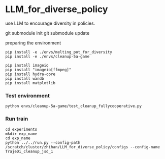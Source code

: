 # LLM_for_diverse_policy
use LLM to encourage diversity in policies.



git submodule init
git submodule update


preparing the environment
```
pip install -e ./envs/melting_pot_for_diversity
pip install -e ./envs/cleanup-5a-game 

pip install imageio 
pip install "imageio[ffmpeg]"
pip install hydra-core
pip install wandb
pip install matplotlib
```
### Test environment
```
python envs/cleanup-5a-game/test_cleanup_fullycooperative.py
```


### Run train
```
cd experiments
mkdir exp_name
cd exp_name
python ../../run.py --config-path /scratch/cluster/zhihan/LLM_for_diverse_policy/configs --config-name TrajeDi_cleanup_jsd_1
```